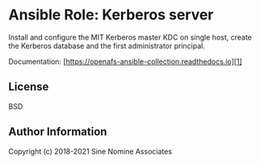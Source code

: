 # Ansible Role: Kerberos server

Install and configure the MIT Kerberos master KDC on single host, create the
Kerberos database and the first administrator principal.

Documentation: [https://openafs-ansible-collection.readthedocs.io][1]

##  License

BSD

## Author Information

Copyright (c) 2018-2021 Sine Nomine Associates

[1]: https://openafs-ansible-collection.readthedocs.io/en/latest/
